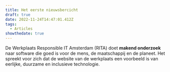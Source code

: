 ```yaml
---
title: Het eerste nieuwsbercicht
draft: true
date: 2022-11-24T14:47:01.412Z
tags:
  - Articles
showthedate: true
---
```

De Werkplaats Responsible IT Amsterdam (RITA) doet **makend onderzoek** naar software die goed is voor de mens, de maatschappij en de planeet. Het spreekt voor zich dat de website van de werkplaats een voorbeeld is van eerlijke, duurzame en inclusieve technologie.